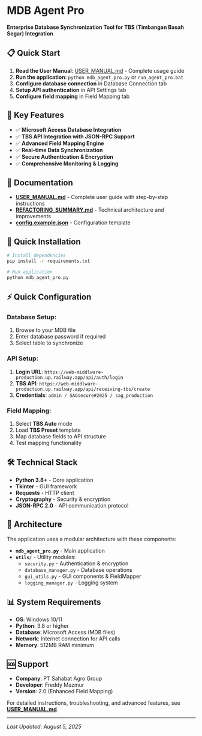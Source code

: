 # MDB Agent Pro

**Enterprise Database Synchronization Tool for TBS (Timbangan Basah Segar) Integration**

## 📋 Quick Start

1. **Read the User Manual**: [USER_MANUAL.md](USER_MANUAL.md) - Complete usage guide
2. **Run the application**: `python mdb_agent_pro.py` or `run_agent_pro.bat`
3. **Configure database connection** in Database Connection tab
4. **Setup API authentication** in API Settings tab
5. **Configure field mapping** in Field Mapping tab

## 🎯 Key Features

- ✅ **Microsoft Access Database Integration**
- ✅ **TBS API Integration with JSON-RPC Support** 
- ✅ **Advanced Field Mapping Engine**
- ✅ **Real-time Data Synchronization**
- ✅ **Secure Authentication & Encryption**
- ✅ **Comprehensive Monitoring & Logging**

## 📖 Documentation

- **[USER_MANUAL.md](USER_MANUAL.md)** - Complete user guide with step-by-step instructions
- **[REFACTORING_SUMMARY.md](REFACTORING_SUMMARY.md)** - Technical architecture and improvements
- **[config.example.json](config.example.json)** - Configuration template

## 🚀 Quick Installation

```bash
# Install dependencies
pip install -r requirements.txt

# Run application
python mdb_agent_pro.py
```

## ⚡ Quick Configuration

### Database Setup:
1. Browse to your MDB file
2. Enter database password if required
3. Select table to synchronize

### API Setup:
1. **Login URL**: `https://web-middlware-production.up.railway.app/api/auth/login`
2. **TBS API**: `https://web-middlware-production.up.railway.app/api/receiving-tbs/create`
3. **Credentials**: `admin / SAGsecure#2025 / sag_production`

### Field Mapping:
1. Select **TBS Auto** mode
2. Load **TBS Preset** template
3. Map database fields to API structure
4. Test mapping functionality

## 🛠️ Technical Stack

- **Python 3.8+** - Core application
- **Tkinter** - GUI framework
- **Requests** - HTTP client
- **Cryptography** - Security & encryption
- **JSON-RPC 2.0** - API communication protocol

## 🔧 Architecture

The application uses a modular architecture with these components:

- **`mdb_agent_pro.py`** - Main application
- **`utils/`** - Utility modules:
  - `security.py` - Authentication & encryption
  - `database_manager.py` - Database operations
  - `gui_utils.py` - GUI components & FieldMapper
  - `logging_manager.py` - Logging system

## 📊 System Requirements

- **OS**: Windows 10/11
- **Python**: 3.8 or higher
- **Database**: Microsoft Access (MDB files)
- **Network**: Internet connection for API calls
- **Memory**: 512MB RAM minimum

## 🆘 Support

- **Company**: PT Sahabat Agro Group
- **Developer**: Freddy Mazmur
- **Version**: 2.0 (Enhanced Field Mapping)

For detailed instructions, troubleshooting, and advanced features, see **[USER_MANUAL.md](USER_MANUAL.md)**.

---

*Last Updated: August 5, 2025*
